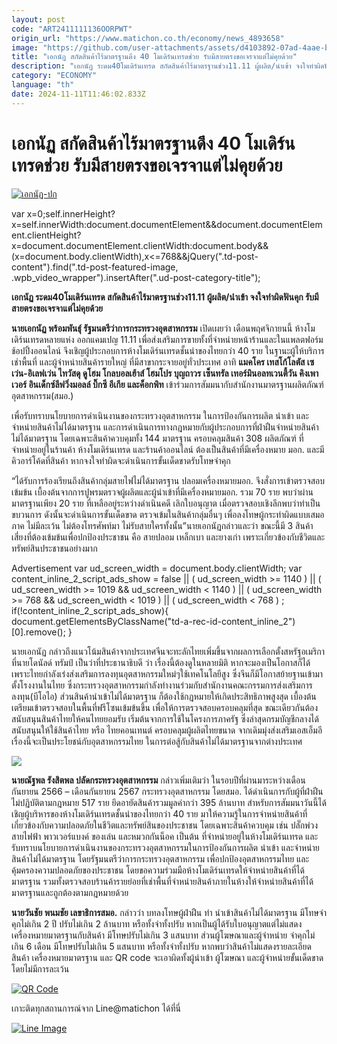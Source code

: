 ```yaml
---
layout: post
code: "ART2411111136OORPWT"
origin_url: "https://www.matichon.co.th/economy/news_4893658"
image: "https://github.com/user-attachments/assets/d4103892-07ad-4aae-b17b-d0ed3b17d69b"
title: "เอกนัฏ สกัดสินค้าไร้มาตรฐานดึง 40 โมเดิร์นเทรดช่วย รับมีสายตรงขอเจรจาแต่ไม่คุยด้วย"
description: "เอกนัฏ ระดม40โมเดิร์นเทรด สกัดสินค้าไร้มาตรฐานช่วง11.11 ผู้ผลิต/นำเข้า จงใจทำผิดฟันคุก รับมีสายตรงขอเจรจาแต่ไม่คุยด้วย"
category: "ECONOMY"
language: "th"
date: 2024-11-11T11:46:02.833Z
---
```


# เอกนัฏ สกัดสินค้าไร้มาตรฐานดึง 40 โมเดิร์นเทรดช่วย รับมีสายตรงขอเจรจาแต่ไม่คุยด้วย

[![](https://www.matichon.co.th/wp-content/uploads/2024/11/เอกนัฏ-ปก-1.jpg "เอกนัฏ-ปก")](https://www.matichon.co.th/wp-content/uploads/2024/11/เอกนัฏ-ปก-1.jpg)

var x=0;self.innerHeight?x=self.innerWidth:document.documentElement&&document.documentElement.clientHeight?x=document.documentElement.clientWidth:document.body&&(x=document.body.clientWidth),x<=768&&jQuery(".td-post-content").find(".td-post-featured-image, .wpb\_video\_wrapper").insertAfter(".ud-post-category-title");

**เอกนัฏ ระดม40โมเดิร์นเทรด สกัดสินค้าไร้มาตรฐานช่วง11.11 ผู้ผลิต/นำเข้า จงใจทำผิดฟันคุก รับมีสายตรงขอเจรจาแต่ไม่คุยด้วย**

**นายเอกนัฏ พร้อมพันธุ์ รัฐมนตรีว่าการกระทรวงอุตสาหกรรม** เปิดเผยว่า เดือนพฤศจิกายนนี้ ห้างโมเดิร์นเทรดหลายแห่ง ออกแคมเปญ 11.11 เพื่อส่งเสริมการขายทั้งที่จำหน่ายหน้าร้านและในแพลตฟอร์มช้อปปิ้งออนไลน์ จึงเชิญผู้ประกอบการห้างโมเดิร์นเทรดชั้นนำของไทยกว่า 40 ราย ในฐานะผู้ให้บริการเช่าพื้นที่ และผู้จำหน่ายสินค้ารายใหญ่ ที่มีสาขากระจายอยู่ทั่วประเทศ อาทิ **แมคโคร เทสโก้โลตัส เซเว่น-อิเลฟเว่น ไทวัสดุ ดูโฮม โกลบอลเฮ้าส์ โฮมโปร บุญถาวร เซ็นทรัล เทอร์มินอลทเวนตี้วัน คิงเพาเวอร์ อินเด็กซ์ลีฟวิ่งมอลล์ บิ๊กซี อีเกีย และค็อกพิท** เข้าร่วมการสัมมนากับสำนักงานมาตรฐานผลิตภัณฑ์อุตสาหกรรม(สมอ.)

เพื่อรับทราบนโยบายการดำเนินงานของกระทรวงอุตสาหกรรม ในการป้องกันการผลิต นำเข้า และจำหน่ายสินค้าไม่ได้มาตรฐาน และการดำเนินการทางกฎหมายกับผู้ประกอบการที่ฝ่าฝืนจำหน่ายสินค้าไม่ได้มาตรฐาน โดยเฉพาะสินค้าควบคุมทั้ง 144 มาตรฐาน ครอบคลุมสินค้า 308 ผลิตภัณฑ์ ที่จำหน่ายอยู่ในร้านค้า ห้างโมเดิร์นเทรด และร้านค้าออนไลน์ ต้องเป็นสินค้าที่มีเครื่องหมาย มอก. และมีคิวอาร์โค้ดที่สินค้า หากจงใจทำผิดจะดำเนินการขั้นเด็ดขาดรับโทษจำคุก

“ได้รับการร้องเรียนถึงสินค้ากลุ่มสายไฟไม่ได้มาตรฐาน ปลอมเครื่องหมายมอก. จึงสั่งการเข้าตรวจสอบเข้มข้น เบื้องต้นจากการปูพรมตรวจผู้ผลิตและผู้นำเข้าที่มีเครื่องหมายมอก. รวม 70 ราย พบว่าผ่านมาตรฐานเพียง 20 ราย ที่เหลืออยู่ระหว่างดำเนินคดี เลิกใบอนุญาต เมื่อตรวจสอบเชิงลึกพบว่าทำเป็นขบวนการ ดังนั้นจะดำเนินการขั้นเด็ดขาด ตรวจเข้มในสินค้ากลุ่มอื่นๆ เพื่อลงโทษผู้กระทำผิดแบบเสมอภาค ไม่มีละเว้น ไม่ต้องโทรศัพท์มา ไม่รับสายใครทั้งนั้น”นายเอกนัฏกล่าวและว่า ขณะนี้มี 3 สินค้าเสี่ยงที่ต้องเข้มข้นเพื่อปกป้องประชาชน คือ สายปลอม เหล็กเบา และยางเก่า เพราะเกี่ยวข้องกับชีวิตและทรัพย์สินประชาชนอย่างมาก

Advertisement var ud\_screen\_width = document.body.clientWidth; var content\_inline\_2\_script\_ads\_show = false || ( ud\_screen\_width >= 1140 ) || ( ud\_screen\_width >= 1019 && ud\_screen\_width < 1140 ) || ( ud\_screen\_width >= 768 && ud\_screen\_width < 1019 ) || ( ud\_screen\_width < 768 ) ; if(!content\_inline\_2\_script\_ads\_show){ document.getElementsByClassName("td-a-rec-id-content\_inline\_2")\[0\].remove(); }

นายเอกนัฏ กล่าวถึงแนวโน้มสินค้าจากประเทศจีนจะทะลักไทยเพิ่มขึ้นจากผลการเลือกตั้งสหรัฐอเมริกา ที่นายโดนัลด์ ทรัมป์ เป็นว่าที่ประธานาธิบดี ว่า เรื่องนี้ต้องดูในหลายมิติ หากจะมองเป็นโอกาสก็ได้ เพราะไทยกำลังเร่งส่งเสริมการลงทุนอุตสาหกรรมใหม่ๆใช้เทคโนโลยีสูง ซึ่งจีนก็มีโอกาสย้ายฐานเข้ามาตั้งโรงงานในไทย ซึ่งกระทรวงอุตสาหกรรมกำลังทำงานร่วมกับสำนักงานคณะกรรมการส่งเสริมการลงทุน(บีโอไอ) ส่วนสินค้านำเข้าไม่ได้มาตรฐาน ก็ต้องใช้กฎหมายให้เกิดประสิทธิภาพสูงสุด เบื้องต้นเตรียมเข้าตรวจสอบในพื้นที่ฟรีโซนเข้มข้นขึ้น เพื่อให้การตรวจสอบครอบคลุมที่สุด ขณะเดียวกันต้องสนับสนุนสินค้าไทยให้คนไทยยอมรับ เริ่มต้นจากการใช้ในโครงการภาครัฐ ซึ่งล่าสุดกรมบัญชีกลางได้สนับสนุนให้ใช้สินค้าไทย หรือ ไทยคอนเทนต์ ครอบคลุมผู้ผลิตไทยขนาด จากเดิมมุ่งส่งเสริมเอสเอ็มอี เรื่องนี้จะเป็นประโยชน์กับอุตสาหกรรมไทย ในการต่อสู้กับสินค้าไม่ได้มาตรฐานจากต่างประเทศ

![](https://www.matichon.co.th/wp-content/uploads/2024/11/สมอ-1024x683.jpg)

**นายณัฐพล รังสิตพล ปลัดกระทรวงอุตสาหกรรม** กล่าวเพิ่มเติมว่า ในรอบปีที่ผ่านมาระหว่างเดือนกันยายน 2566 – เดือนกันยายน 2567 กระทรวงอุตสาหกรรม โดยสมอ. ได้ดำเนินการกับผู้ที่ฝ่าฝืนไม่ปฏิบัติตามกฎหมาย 517 ราย ยึดอายัดสินค้ารวมมูลค่ากว่า 395 ล้านบาท สำหรับการสัมมนาวันนี้ได้เชิญผู้บริหารของห้างโมเดิร์นเทรดชั้นนำของไทยกว่า 40 ราย มาให้ความรู้ในการจำหน่ายสินค้าที่เกี่ยวข้องกับความปลอดภัยในชีวิตและทรัพย์สินของประชาชน โดยเฉพาะสินค้าควบคุม เช่น ปลั๊กพ่วง สายไฟฟ้า พาวเวอร์แบงค์ ของเล่น และหมวกกันน็อค เป็นต้น ที่จำหน่ายอยู่ในห้างโมเดิร์นเทรด และรับทราบนโยบายการดำเนินงานของกระทรวงอุตสาหกรรมในการป้องกันการผลิต นำเข้า และจำหน่ายสินค้าไม่ได้มาตรฐาน โดยรัฐมนตรีว่าการกระทรวงอุตสาหกรรม เพื่อปกป้องอุตสาหกรรมไทย และคุ้มครองความปลอดภัยของประชาชน โดยขอความร่วมมือห้างโมเดิร์นเทรดให้จำหน่ายสินค้าที่ได้มาตรฐาน รวมทั้งตรวจสอบร้านค้ารายย่อยที่เช่าพื้นที่จำหน่ายสินค้าภายในห้างให้จำหน่ายสินค้าที่ได้มาตรฐานและถูกต้องตามกฎหมายด้วย

**นายวันชัย พนมชัย เลขาธิการสมอ.** กล่าวว่า บทลงโทษผู้ฝ่าฝืน ทำ นำเข้าสินค้าไม่ได้มาตรฐาน มีโทษจำคุกไม่เกิน 2 ปี ปรับไม่เกิน 2 ล้านบาท หรือทั้งจำทั้งปรับ หากเป็นผู้ได้รับใบอนุญาตแต่ไม่แสดงเครื่องหมายมาตรฐานกับสินค้า มีโทษปรับไม่เกิน 3 แสนบาท ส่วนผู้โฆษณาและผู้จำหน่าย จำคุกไม่เกิน 6 เดือน มีโทษปรับไม่เกิน 5 แสนบาท หรือทั้งจำทั้งปรับ หากพบว่าสินค้าไม่แสดงรายละเอียดสินค้า เครื่องหมายมาตรฐาน และ QR code จะเอาผิดทั้งผู้นำเข้า ผู้โฆษณา และผู้จำหน่ายขั้นเด็ดขาดโดยไม่มีการละเว้น

[![QR Code](https://www.matichon.co.th/wp-content/uploads/2023/07/wob1371z.jpg)](https://lin.ee/ht0nDxX)

เกาะติดทุกสถานการณ์จาก Line@matichon ได้ที่นี่

[![Line Image](https://www.matichon.co.th/wp-content/uploads/2023/07/th.png)](https://lin.ee/ht0nDxX)